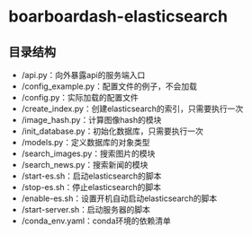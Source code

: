 # boarboardash-elasticsearch

## 目录结构

- /api.py：向外暴露api的服务端入口
- /config_example.py：配置文件的例子，不会加载
- /config.py：实际加载的配置文件
- /create_index.py：创建elasticsearch的索引，只需要执行一次
- /image_hash.py：计算图像hash的模块
- /init_database.py：初始化数据库，只需要执行一次
- /models.py：定义数据库的对象类型
- /search_images.py：搜索图片的模块
- /search_news.py：搜索新闻的模块
- /start-es.sh：启动elasticsearch的脚本
- /stop-es.sh：停止elasticsearch的脚本
- /enable-es.sh：设置开机自动启动elasticsearch的脚本
- /start-server.sh：启动服务器的脚本
- /conda_env.yaml：conda环境的依赖清单